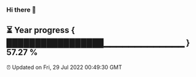 ### Hi there 👋
⏳ Year progress { █████████████████▁▁▁▁▁▁▁▁▁▁▁▁▁ } 57.27 %
---
⏰ Updated on Fri, 29 Jul 2022 00:49:30 GMT

